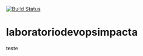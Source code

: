 [![Build Status](https://app.travis-ci.com/alansenairj/laboratoriodevopsimpacta.svg?branch=main)](https://app.travis-ci.com/alansenairj/laboratoriodevopsimpacta)

# laboratoriodevopsimpacta

teste
